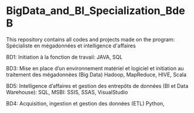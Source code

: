 # BigData_and_BI_Specialization_BdeB
This repository contains all codes and projects made on the program: Spécialiste en mégadonnées et intelligence d'affaires

BD1: Initiation à la fonction de travail:
JAVA, SQL

BD3: Mise en place d’un environnement matériel et logiciel et initiation au traitement des mégadonnées (Big Data)
Hadoop, MapReduce, HIVE, Scala

BD5: Intelligence d’affaires et gestion des entrepôts de données (BI et Data Warehouse):
SQL, MSBI: SSIS, SSAS, VisualStudio

BD4: Acquisition, ingestion et gestion des données (ETL)
Python, 



